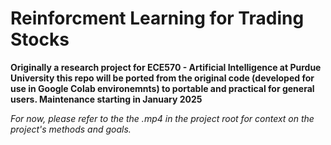 # Reinforcment Learning for Trading Stocks

**Originally a research project for ECE570 - Artificial Intelligence at Purdue University this repo will be ported from the original code (developed for use in Google Colab environemnts) to portable and practical for general users. Maintenance starting in January 2025**

_For now, please refer to the the .mp4 in the project root for context on the project's methods and goals._
